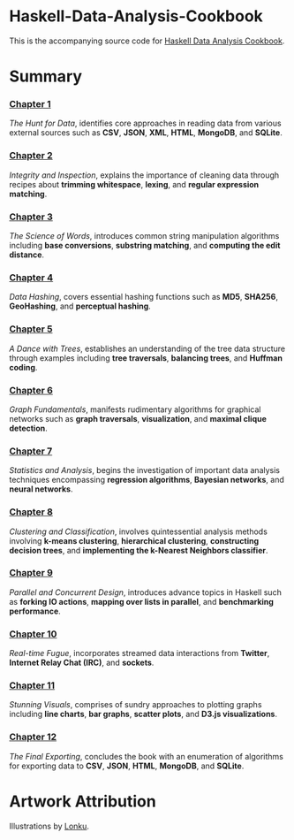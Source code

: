 # Haskell-Data-Analysis-Cookbook
This is the accompanying source code for [Haskell Data Analysis Cookbook](http://haskelldata.com). 

# Summary
### [Chapter 1](/Ch01/README.md)
*The Hunt for Data*, identifies core approaches in reading data from various external sources such as **CSV**, **JSON**, **XML**, **HTML**, **MongoDB**, and **SQLite**.

### [Chapter 2](/Ch02/README.md)
*Integrity and Inspection*, explains the importance of cleaning data through recipes about **trimming whitespace**, **lexing**, and **regular expression matching**.

### [Chapter 3](/Ch03/README.md)
*The Science of Words*, introduces common string manipulation algorithms including **base conversions**, **substring matching**, and **computing the edit distance**.

### [Chapter 4](/Ch04/README.md)
*Data Hashing*, covers essential hashing functions such as **MD5**, **SHA256**, **GeoHashing**, and **perceptual hashing**.

### [Chapter 5](/Ch05/README.md)
*A Dance with Trees*, establishes an understanding of the tree data structure through examples including **tree traversals**, **balancing trees**, and **Huffman coding**.

### [Chapter 6](/Ch06/README.md)
*Graph Fundamentals*, manifests rudimentary algorithms for graphical networks such as **graph traversals**, **visualization**, and **maximal clique detection**.

### [Chapter 7](/Ch07/README.md)
*Statistics and Analysis*, begins the investigation of important data analysis techniques encompassing **regression algorithms**, **Bayesian networks**, and **neural networks**.

### [Chapter 8](/Ch08/README.md)
*Clustering and Classification*, involves quintessential analysis methods involving **k-means clustering**, **hierarchical clustering**, **constructing decision trees**, and **implementing the k-Nearest Neighbors classifier**.

### [Chapter 9](/Ch09/README.md)
*Parallel and Concurrent Design*, introduces advance topics in Haskell such as **forking IO actions**, **mapping over lists in parallel**, and **benchmarking performance**.

### [Chapter 10](/Ch10/README.md)
*Real-time Fugue*, incorporates streamed data interactions from **Twitter**, **Internet Relay Chat (IRC)**, and **sockets**.

### [Chapter 11](/Ch11/README.md)
*Stunning Visuals*, comprises of sundry approaches to plotting graphs including **line charts**, **bar graphs**, **scatter plots**, and **D3.js visualizations**.

### [Chapter 12](/Ch12/README.md)
*The Final Exporting*, concludes the book with an enumeration of algorithms for exporting data to **CSV**, **JSON**, **HTML**, **MongoDB**, and **SQLite**.

# Artwork Attribution
Illustrations by [Lonku](http://lonku.tumblr.com/).
